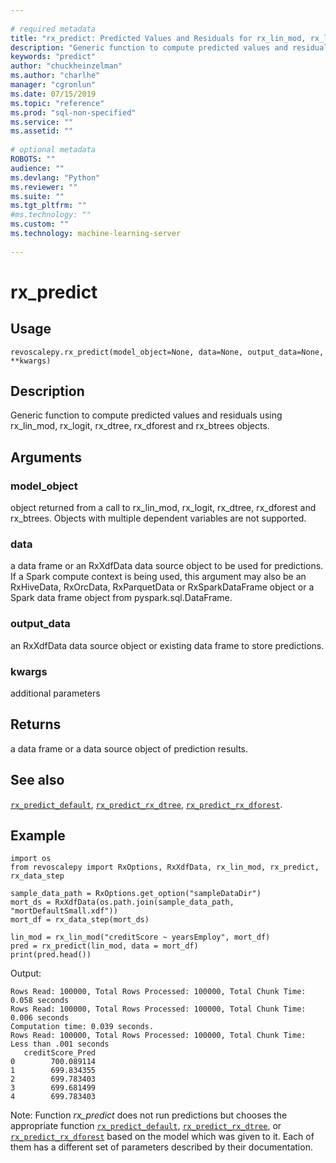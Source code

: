 ```yaml
--- 
 
# required metadata 
title: "rx_predict: Predicted Values and Residuals for rx_lin_mod, rx_logit, rx_dtree, (revoscalepy)" 
description: "Generic function to compute predicted values and residuals using rx_lin_mod, rx_logit, rx_dtree, rx_dforest and rx_btrees objects." 
keywords: "predict" 
author: "chuckheinzelman"
ms.author: "charlhe" 
manager: "cgronlun" 
ms.date: 07/15/2019
ms.topic: "reference" 
ms.prod: "sql-non-specified"
ms.service: "" 
ms.assetid: "" 
 
# optional metadata 
ROBOTS: "" 
audience: "" 
ms.devlang: "Python" 
ms.reviewer: "" 
ms.suite: "" 
ms.tgt_pltfrm: "" 
#ms.technology: "" 
ms.custom: "" 
ms.technology: machine-learning-server
 
---
```


# rx_predict


 


## Usage



```
revoscalepy.rx_predict(model_object=None, data=None, output_data=None, **kwargs)
```





## Description

Generic function to compute predicted values and residuals using
rx_lin_mod, rx_logit, rx_dtree, rx_dforest and rx_btrees objects.


## Arguments


### model_object

object returned from a call to rx_lin_mod, rx_logit, rx_dtree,
rx_dforest and rx_btrees. Objects with multiple dependent variables are not
supported.


### data

a data frame or an RxXdfData data source object to be used for predictions.
If a Spark compute context is being used, this argument may also be an RxHiveData,
RxOrcData, RxParquetData or RxSparkDataFrame object or a Spark data frame object from pyspark.sql.DataFrame.


### output_data

an RxXdfData data source object or existing data frame to store predictions.


### kwargs

additional parameters


## Returns

a data frame or a data source object of prediction results.


## See also

[`rx_predict_default`](rx-predict-default.md),
[`rx_predict_rx_dtree`](rx-predict-rx-dtree.md),
[`rx_predict_rx_dforest`](rx-predict-rx-dforest.md).


## Example



```
import os
from revoscalepy import RxOptions, RxXdfData, rx_lin_mod, rx_predict, rx_data_step

sample_data_path = RxOptions.get_option("sampleDataDir")
mort_ds = RxXdfData(os.path.join(sample_data_path, "mortDefaultSmall.xdf"))
mort_df = rx_data_step(mort_ds)

lin_mod = rx_lin_mod("creditScore ~ yearsEmploy", mort_df)
pred = rx_predict(lin_mod, data = mort_df)
print(pred.head())
```


Output:



```
Rows Read: 100000, Total Rows Processed: 100000, Total Chunk Time: 0.058 seconds 
Rows Read: 100000, Total Rows Processed: 100000, Total Chunk Time: 0.006 seconds 
Computation time: 0.039 seconds.
Rows Read: 100000, Total Rows Processed: 100000, Total Chunk Time: Less than .001 seconds 
   creditScore_Pred
0        700.089114
1        699.834355
2        699.783403
3        699.681499
4        699.783403
```


Note: Function *rx_predict* does not run predictions but chooses the appropriate function [`rx_predict_default`](rx-predict-default.md), [`rx_predict_rx_dtree`](rx-predict-rx-dtree.md), or [`rx_predict_rx_dforest`](rx-predict-rx-dforest.md) based on the model which was given to it. Each of them has a different set of parameters described by their documentation. 
